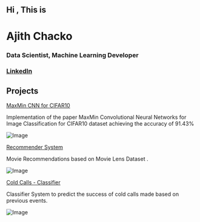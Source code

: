 ## Hi , This is 

# **Ajith Chacko**
### Data Scientist, Machine Learning Developer 
### [LinkedIn](https://www.linkedin.com/in/ajith-chacko-699a39b4/)

## Projects 


[MaxMin CNN for CIFAR10](https://github.com/Ajith1993/MaxMin-CNN-_CIFAR10)

Implementation of the paper MaxMin Convolutional Neural Networks for Image Classification for CIFAR10 dataset achieving the accuracy of 91.43%

![Image](https://kaggle2.blob.core.windows.net/competitions/kaggle/3649/media/cifar-10.png)


[Recommender System](https://github.com/Ajith1993/Recommender-Systems)

Movie Recommendations based on Movie Lens Dataset . 

![Image](https://3.bp.blogspot.com/-7Spg1mVpPm8/WRMKj5pUN0I/AAAAAAACklU/Ct1vOhZ7gtk06OXtdbCfGElR0jmExy1oQCLcB/s1600/movie_recommend.gif)

[Cold Calls -  Classifier](https://github.com/Ajith1993/Cold-Calls---Classifier)
     
     
 Classifier System to predict the success of cold calls made based on previous events.
 
 ![Image](https://blog.malwarebytes.com/wp-content/uploads/2018/03/shutterstock_119711815-900x506.jpg)
